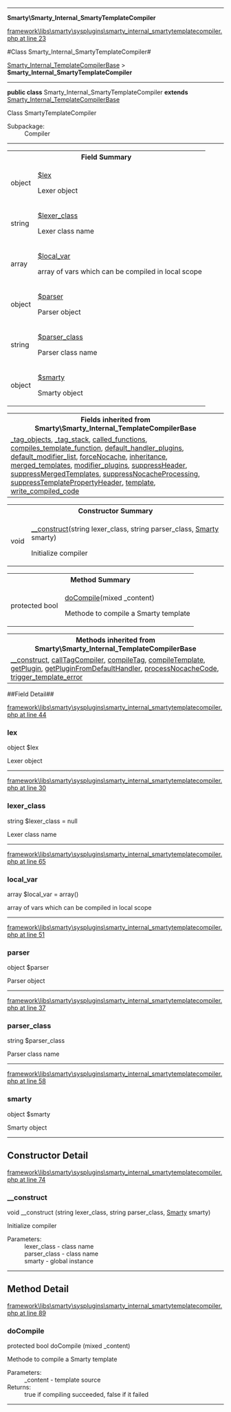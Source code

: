 

- - -

**Smarty\Smarty_Internal_SmartyTemplateCompiler**


<a href="https://github.com/JeyDotC/Hirudo/blob/master/framework/libs/smarty/sysplugins/smarty_internal_smartytemplatecompiler.php#L23" target='_blank'>framework\libs\smarty\sysplugins\smarty_internal_smartytemplatecompiler.php at line 23</a>

#Class Smarty_Internal_SmartyTemplateCompiler#

<a href="https://github.com/JeyDotC/Hirudo-docs/blob/master/Smarty/Smarty_Internal_TemplateCompilerBase.md">Smarty_Internal_TemplateCompilerBase</a>
 &gt; **Smarty_Internal_SmartyTemplateCompiler**




- - -

<p><strong>public  class</strong> <span>Smarty_Internal_SmartyTemplateCompiler</span>
<strong>extends</strong> <a href="https://github.com/JeyDotC/Hirudo-docs/blob/master/Smarty/Smarty_Internal_TemplateCompilerBase.md">Smarty_Internal_TemplateCompilerBase</a>

</p>

<div class="comment" id="overview_description"><p>Class SmartyTemplateCompiler</p></div>

<dl>
<dt>Subpackage:</dt>
<dd>Compiler</dd>
</dl>


<hr />



<table id="summary_field">
<tr><th colspan="2">Field Summary</th></tr>
<tr>
<td><span class='k'></span> <span class='nx'>object</span></td>
<td class="description"><p class="name" ><a href="https://github.com/JeyDotC/Hirudo-docs/blob/master/Smarty/Smarty_Internal_SmartyTemplateCompiler.md#lex"> $lex</a>
                                </p><p class="description">Lexer object</p></td>
</tr>
<tr>
<td><span class='k'></span> <span class='nx'>string</span></td>
<td class="description"><p class="name" ><a href="https://github.com/JeyDotC/Hirudo-docs/blob/master/Smarty/Smarty_Internal_SmartyTemplateCompiler.md#lexer_class"> $lexer_class</a>
                                </p><p class="description">Lexer class name</p></td>
</tr>
<tr>
<td><span class='k'></span> <span class='nx'>array</span></td>
<td class="description"><p class="name" ><a href="https://github.com/JeyDotC/Hirudo-docs/blob/master/Smarty/Smarty_Internal_SmartyTemplateCompiler.md#local_var"> $local_var</a>
                                </p><p class="description">array of vars which can be compiled in local scope</p></td>
</tr>
<tr>
<td><span class='k'></span> <span class='nx'>object</span></td>
<td class="description"><p class="name" ><a href="https://github.com/JeyDotC/Hirudo-docs/blob/master/Smarty/Smarty_Internal_SmartyTemplateCompiler.md#parser"> $parser</a>
                                </p><p class="description">Parser object</p></td>
</tr>
<tr>
<td><span class='k'></span> <span class='nx'>string</span></td>
<td class="description"><p class="name" ><a href="https://github.com/JeyDotC/Hirudo-docs/blob/master/Smarty/Smarty_Internal_SmartyTemplateCompiler.md#parser_class"> $parser_class</a>
                                </p><p class="description">Parser class name</p></td>
</tr>
<tr>
<td><span class='k'></span> <span class='nx'>object</span></td>
<td class="description"><p class="name" ><a href="https://github.com/JeyDotC/Hirudo-docs/blob/master/Smarty/Smarty_Internal_SmartyTemplateCompiler.md#smarty"> $smarty</a>
                                </p><p class="description">Smarty object</p></td>
</tr>
</table>

<table class="inherit">
<tr><th colspan="2">Fields inherited from Smarty\Smarty_Internal_TemplateCompilerBase</th></tr>
<tr><td><a href="https://github.com/JeyDotC/Hirudo-docs/blob/master/Smarty/Smarty_Internal_TemplateCompilerBase.md#_tag_objects">_tag_objects</a>, <a href="https://github.com/JeyDotC/Hirudo-docs/blob/master/Smarty/Smarty_Internal_TemplateCompilerBase.md#_tag_stack">_tag_stack</a>, <a href="https://github.com/JeyDotC/Hirudo-docs/blob/master/Smarty/Smarty_Internal_TemplateCompilerBase.md#called_functions">called_functions</a>, <a href="https://github.com/JeyDotC/Hirudo-docs/blob/master/Smarty/Smarty_Internal_TemplateCompilerBase.md#compiles_template_function">compiles_template_function</a>, <a href="https://github.com/JeyDotC/Hirudo-docs/blob/master/Smarty/Smarty_Internal_TemplateCompilerBase.md#default_handler_plugins">default_handler_plugins</a>, <a href="https://github.com/JeyDotC/Hirudo-docs/blob/master/Smarty/Smarty_Internal_TemplateCompilerBase.md#default_modifier_list">default_modifier_list</a>, <a href="https://github.com/JeyDotC/Hirudo-docs/blob/master/Smarty/Smarty_Internal_TemplateCompilerBase.md#forcenocache">forceNocache</a>, <a href="https://github.com/JeyDotC/Hirudo-docs/blob/master/Smarty/Smarty_Internal_TemplateCompilerBase.md#inheritance">inheritance</a>, <a href="https://github.com/JeyDotC/Hirudo-docs/blob/master/Smarty/Smarty_Internal_TemplateCompilerBase.md#merged_templates">merged_templates</a>, <a href="https://github.com/JeyDotC/Hirudo-docs/blob/master/Smarty/Smarty_Internal_TemplateCompilerBase.md#modifier_plugins">modifier_plugins</a>, <a href="https://github.com/JeyDotC/Hirudo-docs/blob/master/Smarty/Smarty_Internal_TemplateCompilerBase.md#suppressheader">suppressHeader</a>, <a href="https://github.com/JeyDotC/Hirudo-docs/blob/master/Smarty/Smarty_Internal_TemplateCompilerBase.md#suppressmergedtemplates">suppressMergedTemplates</a>, <a href="https://github.com/JeyDotC/Hirudo-docs/blob/master/Smarty/Smarty_Internal_TemplateCompilerBase.md#suppressnocacheprocessing">suppressNocacheProcessing</a>, <a href="https://github.com/JeyDotC/Hirudo-docs/blob/master/Smarty/Smarty_Internal_TemplateCompilerBase.md#suppresstemplatepropertyheader">suppressTemplatePropertyHeader</a>, <a href="https://github.com/JeyDotC/Hirudo-docs/blob/master/Smarty/Smarty_Internal_TemplateCompilerBase.md#template">template</a>, <a href="https://github.com/JeyDotC/Hirudo-docs/blob/master/Smarty/Smarty_Internal_TemplateCompilerBase.md#write_compiled_code">write_compiled_code</a></td></tr></table>

<table id="summary_constructor">
<tr><th colspan="2">Constructor Summary</th></tr>
<tr>
<td><span class='k'></span> <span class='nx'>void</span></td>
<td class="description"><p class="name"><a href="#__construct">__construct</a>(string lexer_class, string parser_class, <a href="https://github.com/JeyDotC/Hirudo-docs/blob/master/Smarty/Smarty.md">Smarty</a> smarty)</p><p class="description">Initialize compiler</p></td>
</tr>
</table>

<table id="summary_method">
<tr><th colspan="2">Method Summary</th></tr>
<tr>
<td><span class='k'>protected </span> <span class='nx'>bool</span></td>
<td class="description"><p class="name"><a href="#docompile">doCompile</a>(mixed _content)</p><p class="description">Methode to compile a Smarty template</p></td>
</tr>
</table>

<table class="inherit">
<tr><th colspan="2">Methods inherited from Smarty\Smarty_Internal_TemplateCompilerBase</th></tr>
<tr><td><a href="https://github.com/JeyDotC/Hirudo-docs/blob/master/Smarty/Smarty_Internal_TemplateCompilerBase.md#__construct">__construct</a>, <a href="https://github.com/JeyDotC/Hirudo-docs/blob/master/Smarty/Smarty_Internal_TemplateCompilerBase.md#calltagcompiler">callTagCompiler</a>, <a href="https://github.com/JeyDotC/Hirudo-docs/blob/master/Smarty/Smarty_Internal_TemplateCompilerBase.md#compiletag">compileTag</a>, <a href="https://github.com/JeyDotC/Hirudo-docs/blob/master/Smarty/Smarty_Internal_TemplateCompilerBase.md#compiletemplate">compileTemplate</a>, <a href="https://github.com/JeyDotC/Hirudo-docs/blob/master/Smarty/Smarty_Internal_TemplateCompilerBase.md#getplugin">getPlugin</a>, <a href="https://github.com/JeyDotC/Hirudo-docs/blob/master/Smarty/Smarty_Internal_TemplateCompilerBase.md#getpluginfromdefaulthandler">getPluginFromDefaultHandler</a>, <a href="https://github.com/JeyDotC/Hirudo-docs/blob/master/Smarty/Smarty_Internal_TemplateCompilerBase.md#processnocachecode">processNocacheCode</a>, <a href="https://github.com/JeyDotC/Hirudo-docs/blob/master/Smarty/Smarty_Internal_TemplateCompilerBase.md#trigger_template_error">trigger_template_error</a></td></tr></table>

##Field Detail##

<a href="https://github.com/JeyDotC/Hirudo/blob/master/framework/libs/smarty/sysplugins/smarty_internal_smartytemplatecompiler.php#L44" target='_blank'>framework\libs\smarty\sysplugins\smarty_internal_smartytemplatecompiler.php at line 44</a>

<h3 id="lex">lex</h3>
<span class='k'></span> <span class='nx'>object</span><span class='no'> $lex</span><div class="details">
<p>Lexer object</p>
</div>

- - -


<a href="https://github.com/JeyDotC/Hirudo/blob/master/framework/libs/smarty/sysplugins/smarty_internal_smartytemplatecompiler.php#L30" target='_blank'>framework\libs\smarty\sysplugins\smarty_internal_smartytemplatecompiler.php at line 30</a>

<h3 id="lexer_class">lexer_class</h3>
<span class='k'></span> <span class='nx'>string</span><span class='no'> $lexer_class</span><span class='o'> = null</span>

<div class="details">
<p>Lexer class name</p>
</div>

- - -


<a href="https://github.com/JeyDotC/Hirudo/blob/master/framework/libs/smarty/sysplugins/smarty_internal_smartytemplatecompiler.php#L65" target='_blank'>framework\libs\smarty\sysplugins\smarty_internal_smartytemplatecompiler.php at line 65</a>

<h3 id="local_var">local_var</h3>
<span class='k'></span> <span class='nx'>array</span><span class='no'> $local_var</span><span class='o'> = array()</span>

<div class="details">
<p>array of vars which can be compiled in local scope</p>
</div>

- - -


<a href="https://github.com/JeyDotC/Hirudo/blob/master/framework/libs/smarty/sysplugins/smarty_internal_smartytemplatecompiler.php#L51" target='_blank'>framework\libs\smarty\sysplugins\smarty_internal_smartytemplatecompiler.php at line 51</a>

<h3 id="parser">parser</h3>
<span class='k'></span> <span class='nx'>object</span><span class='no'> $parser</span><div class="details">
<p>Parser object</p>
</div>

- - -


<a href="https://github.com/JeyDotC/Hirudo/blob/master/framework/libs/smarty/sysplugins/smarty_internal_smartytemplatecompiler.php#L37" target='_blank'>framework\libs\smarty\sysplugins\smarty_internal_smartytemplatecompiler.php at line 37</a>

<h3 id="parser_class">parser_class</h3>
<span class='k'></span> <span class='nx'>string</span><span class='no'> $parser_class</span><div class="details">
<p>Parser class name</p>
</div>

- - -


<a href="https://github.com/JeyDotC/Hirudo/blob/master/framework/libs/smarty/sysplugins/smarty_internal_smartytemplatecompiler.php#L58" target='_blank'>framework\libs\smarty\sysplugins\smarty_internal_smartytemplatecompiler.php at line 58</a>

<h3 id="smarty">smarty</h3>
<span class='k'></span> <span class='nx'>object</span><span class='no'> $smarty</span><div class="details">
<p>Smarty object</p>
</div>

- - -

<h2 id="detail_method">Constructor Detail</h2>

<a href="https://github.com/JeyDotC/Hirudo/blob/master/framework/libs/smarty/sysplugins/smarty_internal_smartytemplatecompiler.php#L74" target='_blank'>framework\libs\smarty\sysplugins\smarty_internal_smartytemplatecompiler.php at line 74</a>

<h3 id="__construct">__construct</h3>
<span class='k'></span> <span class='nx'>void</span> <span class='nf'>__construct</span> (string lexer_class, string parser_class, <a href="https://github.com/JeyDotC/Hirudo-docs/blob/master/Smarty/Smarty.md">Smarty</a> smarty)

<div class="details">
<p>Initialize compiler</p><dl>
<dt>Parameters:</dt>
<dd>lexer_class - class name</dd>
<dd>parser_class - class name</dd>
<dd>smarty - global instance</dd>
</dl>

</div>

- - -

<h2 id="detail_method">Method Detail</h2>

<a href="https://github.com/JeyDotC/Hirudo/blob/master/framework/libs/smarty/sysplugins/smarty_internal_smartytemplatecompiler.php#L89" target='_blank'>framework\libs\smarty\sysplugins\smarty_internal_smartytemplatecompiler.php at line 89</a>

<h3 id="doCompile()">doCompile</h3>
<span class='k'>protected </span> <span class='nx'>bool</span> <span class='nf'>doCompile</span> (mixed _content)

<div class="details">
<p>Methode to compile a Smarty template</p><dl>
<dt>Parameters:</dt>
<dd>_content - template source</dd>
<dt>Returns:</dt>
<dd>true if compiling succeeded, false if it failed</dd>
</dl>

</div>

- - -

